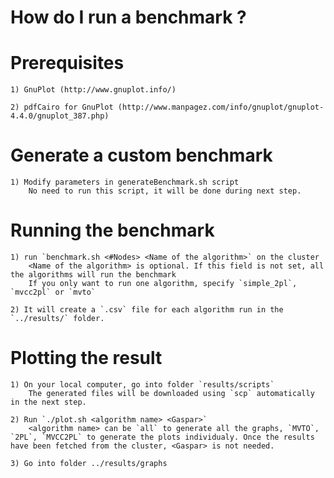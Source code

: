 How do I run a benchmark ?
==========================

# Prerequisites

    1) GnuPlot (http://www.gnuplot.info/)
    
    2) pdfCairo for GnuPlot (http://www.manpagez.com/info/gnuplot/gnuplot-4.4.0/gnuplot_387.php)

# Generate a custom benchmark

    1) Modify parameters in generateBenchmark.sh script
        No need to run this script, it will be done during next step.
    
# Running the benchmark

    1) run `benchmark.sh <#Nodes> <Name of the algorithm>` on the cluster
        <Name of the algorithm> is optional. If this field is not set, all the algorithms will run the benchmark
        If you only want to run one algorithm, specify `simple_2pl`, `mvcc2pl` or `mvto`
        
    2) It will create a `.csv` file for each algorithm run in the `../results/` folder.

# Plotting the result

    1) On your local computer, go into folder `results/scripts`
        The generated files will be downloaded using `scp` automatically in the next step.
        
    2) Run `./plot.sh <algorithm name> <Gaspar>`
        <algorithm name> can be `all` to generate all the graphs, `MVTO`, `2PL`, `MVCC2PL` to generate the plots individualy. Once the results have been fetched from the cluster, <Gaspar> is not needed.
        
    3) Go into folder ../results/graphs
